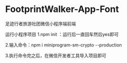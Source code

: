 # FootprintWalker-App-Font
足迹行者旅游社团微信小程序端前端

运行小程序项目
1.npm init ：运行后一直回车然后yes即可

2.输入命令：npm i miniprogram-sm-crypto --production

3.执行命令完之后，在微信开发者工具导入项目即可
